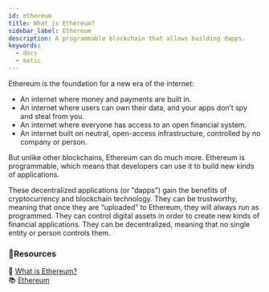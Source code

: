 ```yaml
---
id: ethereum
title: What is Ethereum?
sidebar_label: Ethereum
description: A programmable blockchain that allows building dapps.
keywords:
  - docs
  - matic
---
```


Ethereum is the foundation for a new era of the internet:

- An internet where money and payments are built in.
- An internet where users can own their data, and your apps don’t spy and steal from you.
- An internet where everyone has access to an open financial system.
- An internet built on neutral, open-access infrastructure, controlled by no company or person.

But unlike other blockchains, Ethereum can do much more. Ethereum is programmable, which means that developers can use it to build new kinds of applications.

These decentralized applications (or “dapps”) gain the benefits of cryptocurrency and blockchain technology. They can be trustworthy, meaning that once they are “uploaded” to Ethereum, they will always run as programmed. They can control digital assets in order to create new kinds of financial applications. They can be decentralized, meaning that no single entity or person controls them.
### **:scroll:Resources**

:book: [What is Ethereum?](https://ethereum.org/what-is-ethereum/) <br/>
:books: [Ethereum](https://ethereum.org/)